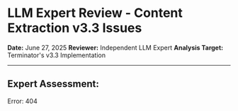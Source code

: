 # LLM Expert Review - Content Extraction v3.3 Issues

**Date:** June 27, 2025
**Reviewer:** Independent LLM Expert
**Analysis Target:** Terminator's v3.3 Implementation

---

## Expert Assessment:

Error: 404